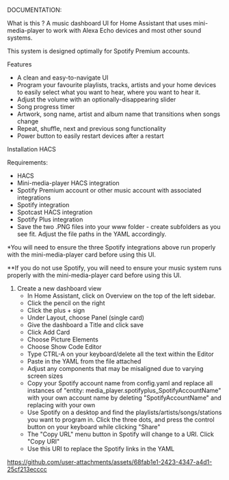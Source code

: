 DOCUMENTATION:

What is this ?
A music dashboard UI for Home Assistant that uses mini-media-player to work with Alexa Echo devices and most other sound systems.

This system is designed optimally for Spotify Premium accounts.


Features
  - A clean and easy-to-navigate UI
  - Program your favourite playlists, tracks, artists and your home devices to easily select what you want to hear, where you want to hear it.
  - Adjust the volume with an optionally-disappearing slider
  - Song progress timer
  - Artwork, song name, artist and album name that transitions when songs change
  - Repeat, shuffle, next and previous song functionality
  - Power button to easily restart devices after a restart


Installation
HACS


Requirements:
  - HACS
  - Mini-media-player HACS integration
  - Spotify Premium account or other music account with associated integrations
  - Spotify integration
  - Spotcast HACS integration
  - Spotify Plus integration
  - Save the two .PNG files into your www folder - create subfolders as you see fit.  Adjust the file paths in the YAML accordingly.

*You will need to ensure the three Spotify integrations above run properly with the mini-media-player card before using this UI.

**If you do not use Spotify, you will need to ensure your music system runs properly with the mini-media-player card before using this UI.

1. Create a new dashboard view
	- In Home Assistant, click on Overview on the top of the left sidebar.
 	- Click the pencil on the right
	- Click the plus + sign
	- Under Layout, choose Panel (single card)
 	- Give the dashboard a Title and click save
	- Click Add Card
	- Choose Picture Elements
	- Choose Show Code Editor
	- Type CTRL-A on your keyboard/delete all the text within the Editor
	- Paste in the YAML from the file attached
	- Adjust any components that may be misaligned due to varying screen sizes
	- Copy your Spotify account name from config.yaml and replace all instances of "entity: media_player.spotifyplus_SpotifyAccountName" with your own account name by deleting "SpotifyAccountName" and replacing with your own
	- Use Spotify on a desktop and find the playlists/artists/songs/stations you want to program in.  Click the three dots, and press the control button on your keyboard while clicking "Share"
	- The "Copy URL" menu button in  Spotify will change to a URI.  Click "Copy URI"
	- Use this URI to replace the Spotify links in the YAML

https://github.com/user-attachments/assets/68fab1e1-2423-4347-a4d1-25cf213ecccc

